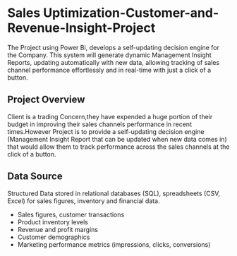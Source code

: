# Sales Uptimization-Customer-and-Revenue-Insight-Project
 The Project using Power Bi, develops a self-updating decision engine for the Company. This system will generate dynamic Management Insight Reports, updating automatically with new data, allowing  tracking of sales channel performance effortlessly and in real-time with just a click of a button.

## Project Overview
Client is a trading Concern,they have expended a huge portion of their budget in improving their sales channels 
performance in recent times.However Project is to provide a self-updating decision engine (Management Insight Report 
that can be updated when new data comes in) that would allow them to track performance across the sales 
channels at the click of a button. 


## Data Source
Structured Data stored in relational databases (SQL), spreadsheets (CSV, Excel) for sales figures, inventory and financial data.

-  Sales figures, customer transactions
-  Product inventory levels
-  Revenue and profit margins
-  Customer demographics
-  Marketing performance metrics (impressions, clicks, conversions)




